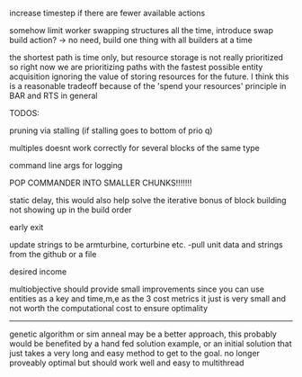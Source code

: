increase timestep if there are fewer available actions

somehow limit worker swapping structures all the time, introduce swap build action? -> no need, build one thing with all builders at a time

the shortest path is time only, but resource storage is not really prioritized so right now we are prioritizing paths with the fastest possible entity acquisition ignoring the value of storing resources for the future. I think this is a reasonable tradeoff because of the 'spend your resources' principle in BAR and RTS in general

TODOS:

pruning via stalling (if stalling goes to bottom of prio q)

multiples doesnt work correctly for several blocks of the same type

command line args for logging

POP COMMANDER INTO SMALLER CHUNKS!!!!!!!

static delay, this would also help solve the iterative bonus of block building not showing up in the build order

early exit

update strings to be armturbine, corturbine etc.
    -pull unit data and strings from the github or a file

desired income

multiobjective should provide small improvements since you can use entities as a key and time,m,e as the 3 cost metrics it just is very small and not worth the computational cost to ensure optimality

-------

genetic algorithm or sim anneal may be a better approach, this probably would be benefited by a hand fed solution example, or an initial solution that just takes a very long and easy method to get to the goal. no longer proveably optimal but should work well and easy to multithread